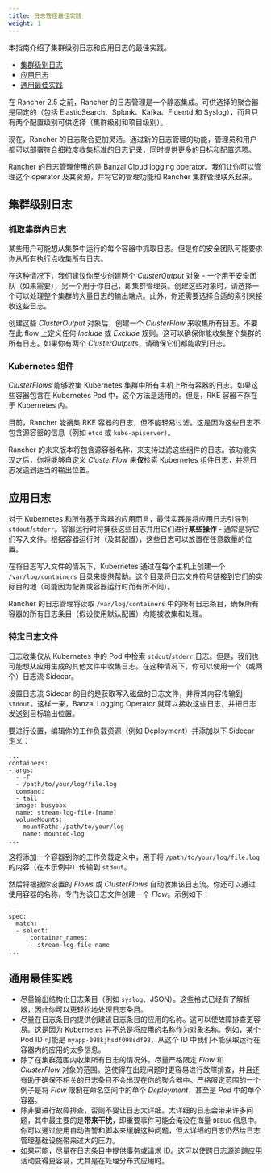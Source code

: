 ```yaml
---
title: 日志管理最佳实践
weight: 1
---
```

本指南介绍了集群级别日志和应用日志的最佳实践。

- [集群级别日志](#cluster-level-logging)
- [应用日志](#application-logging)
- [通用最佳实践](#general-best-practices)

在 Rancher 2.5 之前，Rancher 的日志管理是一个静态集成。可供选择的聚合器是固定的（包括 ElasticSearch、Splunk、Kafka、Fluentd 和 Syslog），而且只有两个配置级别可供选择（集群级别和项目级别）。

现在，Rancher 的日志聚合更加灵活。通过新的日志管理的功能，管理员和用户都可以部署符合细粒度收集标准的日志记录，同时提供更多的目标和配置选项。

Rancher 的日志管理使用的是 Banzai Cloud logging operator。我们让你可以管理这个 operator 及其资源，并将它的管理功能和 Rancher 集群管理联系起来。

## 集群级别日志

### 抓取集群内日志

某些用户可能想从集群中运行的每个容器中抓取日志。但是你的安全团队可能要求你从所有执行点收集所有日志。

在这种情况下，我们建议你至少创建两个 _ClusterOutput_ 对象 - 一个用于安全团队（如果需要），另一个用于你自己，即集群管理员。创建这些对象时，请选择一个可以处理整个集群的大量日志的输出端点。此外，你还需要选择合适的索引来接收这些日志。

创建这些 _ClusterOutput_ 对象后，创建一个 _ClusterFlow_ 来收集所有日志。不要在此 flow 上定义任何 _Include_ 或 _Exclude_ 规则。这可以确保你能收集整个集群的所有日志。如果你有两个 _ClusterOutputs_，请确保它们都能收到日志。

### Kubernetes 组件

_ClusterFlows_ 能够收集 Kubernetes 集群中所有主机上所有容器的日志。如果这些容器包含在 Kubernetes Pod 中，这个方法是适用的。但是，RKE 容器不存在于 Kubernetes 内。

目前，Rancher 能搜集 RKE 容器的日志，但不能轻易过滤。这是因为这些日志不包含源容器的信息（例如 `etcd` 或 `kube-apiserver`）。

Rancher 的未来版本将包含源容器名称，来支持过滤这些组件的日志。该功能实现之后，你将能够自定义 _ClusterFlow_ 来**仅**检索 Kubernetes 组件日志，并将日志发送到适当的输出位置。

## 应用日志

对于 Kubernetes 和所有基于容器的应用而言，最佳实践是将应用日志引导到 `stdout`/`stderr`。容器运行时将捕获这些日志并用它们进行**某些操作** - 通常是将它们写入文件。根据容器运行时（及其配置），这些日志可以放置在任意数量的位置。

在将日志写入文件的情况下，Kubernetes 通过在每个主机上创建一个 `/var/log/containers` 目录来提供帮助。这个目录将日志文件符号链接到它们的实际目的地（可能因为配置或容器运行时而有所不同）。

Rancher 的日志管理将读取 `/var/log/containers` 中的所有日志条目，确保所有容器的所有日志条目（假设使用默认配置）均能被收集和处理。

### 特定日志文件

日志收集仅从 Kubernetes 中的 Pod 中检索 `stdout`/`stderr` 日志。但是，我们也可能想从应用生成的其他文件中收集日志。在这种情况下，你可以使用一个（或两个）日志流 Sidecar。

设置日志流 Sidecar 的目的是获取写入磁盘的日志文件，并将其内容传输到 `stdout`。这样一来，Banzai Logging Operator 就可以接收这些日志，并把日志发送到目标输出位置。

要进行设置，编辑你的工作负载资源（例如 Deployment）并添加以下 Sidecar 定义：

```
...
containers:
- args:
  - -F
  - /path/to/your/log/file.log
  command:
  - tail
  image: busybox
  name: stream-log-file-[name]
  volumeMounts:
  - mountPath: /path/to/your/log
    name: mounted-log
...
```

这将添加一个容器到你的工作负载定义中，用于将 `/path/to/your/log/file.log` 的内容（在本示例中）传输到 `stdout`。

然后将根据你设置的 _Flows_ 或 _ClusterFlows_ 自动收集该日志流。你还可以通过使用容器的名称，专门为该日志文件创建一个 _Flow_。示例如下：

```
...
spec:
  match:
  - select:
      container_names:
      - stream-log-file-name
...
```

## 通用最佳实践

- 尽量输出结构化日志条目（例如 `syslog`、JSON）。这些格式已经有了解析器，因此你可以更轻松地处理日志条目。
- 尽量在日志条目内提供创建该日志条目的应用的名称。这可以使故障排查更容易。这是因为 Kubernetes 并不总是将应用的名称作为对象名称。例如，某个 Pod ID 可能是 `myapp-098kjhsdf098sdf98`，从这个 ID 中我们不能获取运行在容器内的应用的太多信息。
- 除了在集群范围内收集所有日志的情况外，尽量严格限定 _Flow_ 和 _ClusterFlow_ 对象的范围。这使得在出现问题时更容易进行故障排查，并且还有助于确保不相关的日志条目不会出现在你的聚合器中。严格限定范围的一个例子是将 _Flow_ 限制在命名空间中的单个 _Deployment_，甚至是 _Pod_ 中的单个容器。
- 除非要进行故障排查，否则不要让日志太详细。太详细的日志会带来许多问题，其中最主要的是**带来干扰**，即重要事件可能会淹没在海量 `DEBUG` 信息中。你可以通过使用自动告警和脚本来缓解这种问题，但太详细的日志仍然给日志管理基础设施带来过大的压力。
- 如果可能，尽量在日志条目中提供事务或请求 ID。这可以使跨日志源追踪应用活动变得更容易，尤其是在处理分布式应用时。
